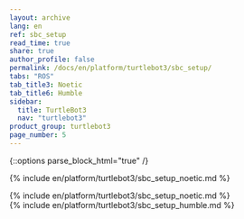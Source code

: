 ```yaml
---
layout: archive
lang: en
ref: sbc_setup
read_time: true
share: true
author_profile: false
permalink: /docs/en/platform/turtlebot3/sbc_setup/
tabs: "ROS"
tab_title3: Noetic
tab_title6: Humble
sidebar:
  title: TurtleBot3
  nav: "turtlebot3"
product_group: turtlebot3
page_number: 5
---
```


<style>body {counter-reset: h1 3 !important;}</style>
<div style="counter-reset: h2 1"></div>

{::options parse_block_html="true" /}
  
<!--[dummy Header 1]>
  <h1 id="dummy">Quick Start Guide</h1>
  <h2 id="dummy">SBC Setup</h2>
  <p class="dummy_content">SBC is your Remote PC</p>
<![end dummy Header 1]-->


{% include en/platform/turtlebot3/sbc_setup_noetic.md %}
</section>

<!-- <section data-id="{{ page.tab_title1 }}" class="tab_contents">
{% include en/platform/turtlebot3/sbc_setup_kinetic.md %}
</section> -->

<!-- <section data-id="{{ page.tab_title2 }}" class="tab_contents">
{% include en/platform/turtlebot3/sbc_setup_melodic.md %}
</section> -->

<section data-id="{{ page.tab_title3 }}" class="tab_contents">
{% include en/platform/turtlebot3/sbc_setup_noetic.md %}
</section>

<!-- <section data-id="{{ page.tab_title4 }}" class="tab_contents">

{% include en/platform/turtlebot3/sbc_setup_dashing.md %}
</section> -->

<!-- <section data-id="{{ page.tab_title5 }}" class="tab_contents">
{% include en/platform/turtlebot3/sbc_setup_foxy.md %}
</section> -->

<section data-id="{{ page.tab_title6 }}" class="tab_contents">
{% include en/platform/turtlebot3/sbc_setup_humble.md %}
</section>

<!-- <section data-id="{{ page.tab_title7 }}" class="tab_contents">
{% include en/platform/turtlebot3/sbc_setup_windows.md %}
</section> -->
